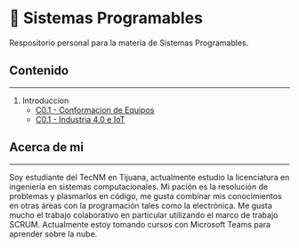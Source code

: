 # :book: Sistemas Programables
Respositorio personal para la materia de Sistemas Programables.
## Contenido
___
1. Introduccion
    - [C0.1 - Conformacion de Equipos](../blog/C0.1_MoranMerazAbraham_3.md)
    - [C0.1 - Industria 4.0 e IoT](../blog/C0.1_MoranMerazAbraham_3.md)
## Acerca de mi
___
Soy estudiante del TecNM en Tijuana, actualmente estudio la licenciatura en ingeniería en sistemas computacionales.
Mi pación es la resolución de problemas y plasmarlos en código, me gusta combinar mis conocimientos en otras áreas con la programación tales como la electrónica.
Me gusta mucho el trabajo colaborativo en particular utilizando el marco de trabajo SCRUM.
Actualmente estoy tomando cursos con Microsoft Teams para aprender sobre la nube.
